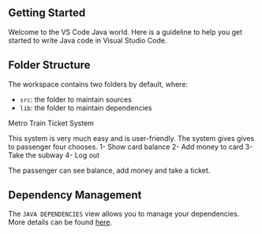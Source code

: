 ## Getting Started

Welcome to the VS Code Java world. Here is a guideline to help you get started to write Java code in Visual Studio Code.

## Folder Structure

The workspace contains two folders by default, where:

- `src`: the folder to maintain sources
- `lib`: the folder to maintain dependencies

Metro Train Ticket System

This system is very much easy and is user-friendly. The system gives gives to passenger four chooses.
1- Show card balance
2- Add money to card
3- Take the subway
4- Log out

The passenger can see balance, add money and take a ticket.

## Dependency Management

The `JAVA DEPENDENCIES` view allows you to manage your dependencies. More details can be found [here](https://github.com/microsoft/vscode-java-pack/blob/master/release-notes/v0.9.0.md#work-with-jar-files-directly).
